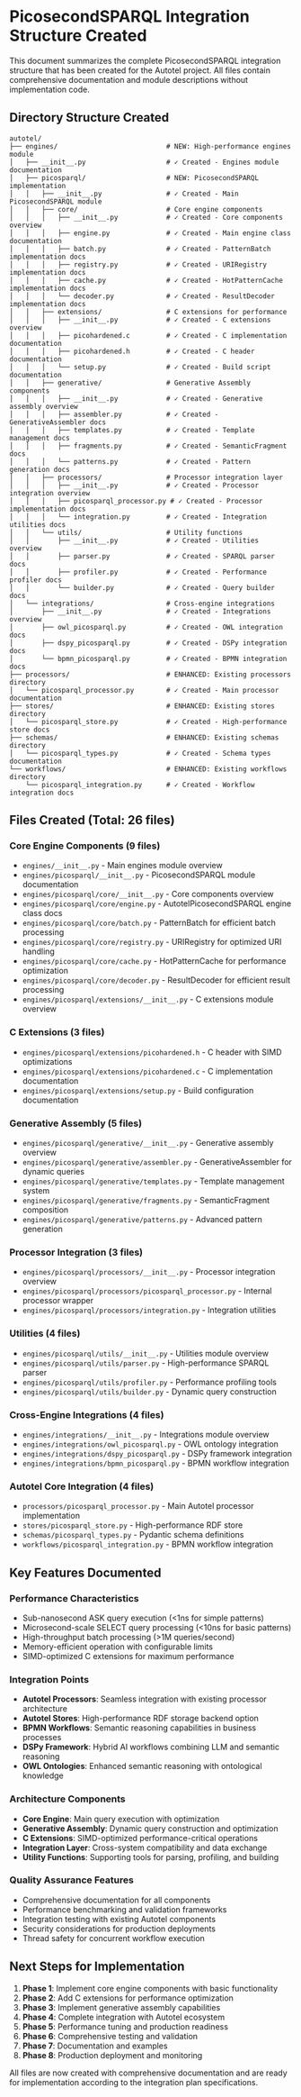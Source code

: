 # PicosecondSPARQL Integration Structure Created

This document summarizes the complete PicosecondSPARQL integration structure that has been created for the Autotel project. All files contain comprehensive documentation and module descriptions without implementation code.

## Directory Structure Created

```
autotel/
├── engines/                           # NEW: High-performance engines module
│   ├── __init__.py                    # ✓ Created - Engines module documentation
│   ├── picosparql/                    # NEW: PicosecondSPARQL implementation
│   │   ├── __init__.py                # ✓ Created - Main PicosecondSPARQL module
│   │   ├── core/                      # Core engine components
│   │   │   ├── __init__.py            # ✓ Created - Core components overview
│   │   │   ├── engine.py              # ✓ Created - Main engine class documentation
│   │   │   ├── batch.py               # ✓ Created - PatternBatch implementation docs
│   │   │   ├── registry.py            # ✓ Created - URIRegistry implementation docs
│   │   │   ├── cache.py               # ✓ Created - HotPatternCache implementation docs
│   │   │   └── decoder.py             # ✓ Created - ResultDecoder implementation docs
│   │   ├── extensions/                # C extensions for performance
│   │   │   ├── __init__.py            # ✓ Created - C extensions overview
│   │   │   ├── picohardened.c         # ✓ Created - C implementation documentation
│   │   │   ├── picohardened.h         # ✓ Created - C header documentation
│   │   │   └── setup.py               # ✓ Created - Build script documentation
│   │   ├── generative/                # Generative Assembly components
│   │   │   ├── __init__.py            # ✓ Created - Generative assembly overview
│   │   │   ├── assembler.py           # ✓ Created - GenerativeAssembler docs
│   │   │   ├── templates.py           # ✓ Created - Template management docs
│   │   │   ├── fragments.py           # ✓ Created - SemanticFragment docs
│   │   │   └── patterns.py            # ✓ Created - Pattern generation docs
│   │   ├── processors/                # Processor integration layer
│   │   │   ├── __init__.py            # ✓ Created - Processor integration overview
│   │   │   ├── picosparql_processor.py # ✓ Created - Processor implementation docs
│   │   │   └── integration.py         # ✓ Created - Integration utilities docs
│   │   └── utils/                     # Utility functions
│   │       ├── __init__.py            # ✓ Created - Utilities overview
│   │       ├── parser.py              # ✓ Created - SPARQL parser docs
│   │       ├── profiler.py            # ✓ Created - Performance profiler docs
│   │       └── builder.py             # ✓ Created - Query builder docs
│   └── integrations/                  # Cross-engine integrations
│       ├── __init__.py                # ✓ Created - Integrations overview
│       ├── owl_picosparql.py          # ✓ Created - OWL integration docs
│       ├── dspy_picosparql.py         # ✓ Created - DSPy integration docs
│       └── bpmn_picosparql.py         # ✓ Created - BPMN integration docs
├── processors/                        # ENHANCED: Existing processors directory
│   └── picosparql_processor.py        # ✓ Created - Main processor documentation
├── stores/                            # ENHANCED: Existing stores directory
│   └── picosparql_store.py            # ✓ Created - High-performance store docs
├── schemas/                           # ENHANCED: Existing schemas directory
│   └── picosparql_types.py            # ✓ Created - Schema types documentation
└── workflows/                         # ENHANCED: Existing workflows directory
    └── picosparql_integration.py      # ✓ Created - Workflow integration docs
```

## Files Created (Total: 26 files)

### Core Engine Components (9 files)
- `engines/__init__.py` - Main engines module overview
- `engines/picosparql/__init__.py` - PicosecondSPARQL module documentation
- `engines/picosparql/core/__init__.py` - Core components overview
- `engines/picosparql/core/engine.py` - AutotelPicosecondSPARQL engine class docs
- `engines/picosparql/core/batch.py` - PatternBatch for efficient batch processing
- `engines/picosparql/core/registry.py` - URIRegistry for optimized URI handling
- `engines/picosparql/core/cache.py` - HotPatternCache for performance optimization
- `engines/picosparql/core/decoder.py` - ResultDecoder for efficient result processing
- `engines/picosparql/extensions/__init__.py` - C extensions module overview

### C Extensions (3 files)
- `engines/picosparql/extensions/picohardened.h` - C header with SIMD optimizations
- `engines/picosparql/extensions/picohardened.c` - C implementation documentation
- `engines/picosparql/extensions/setup.py` - Build configuration documentation

### Generative Assembly (5 files)
- `engines/picosparql/generative/__init__.py` - Generative assembly overview
- `engines/picosparql/generative/assembler.py` - GenerativeAssembler for dynamic queries
- `engines/picosparql/generative/templates.py` - Template management system
- `engines/picosparql/generative/fragments.py` - SemanticFragment composition
- `engines/picosparql/generative/patterns.py` - Advanced pattern generation

### Processor Integration (3 files)
- `engines/picosparql/processors/__init__.py` - Processor integration overview
- `engines/picosparql/processors/picosparql_processor.py` - Internal processor wrapper
- `engines/picosparql/processors/integration.py` - Integration utilities

### Utilities (4 files)
- `engines/picosparql/utils/__init__.py` - Utilities module overview
- `engines/picosparql/utils/parser.py` - High-performance SPARQL parser
- `engines/picosparql/utils/profiler.py` - Performance profiling tools
- `engines/picosparql/utils/builder.py` - Dynamic query construction

### Cross-Engine Integrations (4 files)
- `engines/integrations/__init__.py` - Integrations module overview
- `engines/integrations/owl_picosparql.py` - OWL ontology integration
- `engines/integrations/dspy_picosparql.py` - DSPy framework integration
- `engines/integrations/bpmn_picosparql.py` - BPMN workflow integration

### Autotel Core Integration (4 files)
- `processors/picosparql_processor.py` - Main Autotel processor implementation
- `stores/picosparql_store.py` - High-performance RDF store
- `schemas/picosparql_types.py` - Pydantic schema definitions
- `workflows/picosparql_integration.py` - BPMN workflow integration

## Key Features Documented

### Performance Characteristics
- Sub-nanosecond ASK query execution (<1ns for simple patterns)
- Microsecond-scale SELECT query processing (<10ns for basic patterns)
- High-throughput batch processing (>1M queries/second)
- Memory-efficient operation with configurable limits
- SIMD-optimized C extensions for maximum performance

### Integration Points
- **Autotel Processors**: Seamless integration with existing processor architecture
- **Autotel Stores**: High-performance RDF storage backend option
- **BPMN Workflows**: Semantic reasoning capabilities in business processes
- **DSPy Framework**: Hybrid AI workflows combining LLM and semantic reasoning
- **OWL Ontologies**: Enhanced semantic reasoning with ontological knowledge

### Architecture Components
- **Core Engine**: Main query execution with optimization
- **Generative Assembly**: Dynamic query construction and optimization
- **C Extensions**: SIMD-optimized performance-critical operations
- **Integration Layer**: Cross-system compatibility and data exchange
- **Utility Functions**: Supporting tools for parsing, profiling, and building

### Quality Assurance Features
- Comprehensive documentation for all components
- Performance benchmarking and validation frameworks
- Integration testing with existing Autotel components
- Security considerations for production deployments
- Thread safety for concurrent workflow execution

## Next Steps for Implementation

1. **Phase 1**: Implement core engine components with basic functionality
2. **Phase 2**: Add C extensions for performance optimization
3. **Phase 3**: Implement generative assembly capabilities
4. **Phase 4**: Complete integration with Autotel ecosystem
5. **Phase 5**: Performance tuning and production readiness
6. **Phase 6**: Comprehensive testing and validation
7. **Phase 7**: Documentation and examples
8. **Phase 8**: Production deployment and monitoring

All files are now created with comprehensive documentation and are ready for implementation according to the integration plan specifications.
